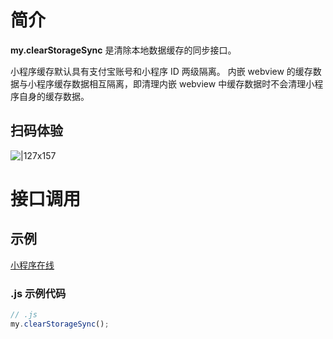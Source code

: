 # 简介

**my.clearStorageSync** 是清除本地数据缓存的同步接口。

小程序缓存默认具有支付宝账号和小程序 ID 两级隔离。
内嵌 webview 的缓存数据与小程序缓存数据相互隔离，即清理内嵌 webview 中缓存数据时不会清理小程序自身的缓存数据。

## 扫码体验

![|127x157](https://gw.alipayobjects.com/os/skylark-tools/public/files/d4f26e73f7bae3f561da63e179c8060a.jpeg%26originHeight%3D157%26originWidth%3D127%26size%3D19905%26status%3Ddone%26width%3D127#align=left&display=inline&height=157&margin=%5Bobject%20Object%5D&originHeight=157&originWidth=127&status=done&style=none&width=127)

# 接口调用

## 示例

[小程序在线](https://opendocs.alipay.com/openbox/mini/opendocs/storage?view=preview&defaultPage=pages/index/index&defaultOpenedFiles=pages/index/index&theme=light)

### .js 示例代码

```javascript
// .js
my.clearStorageSync();
```

